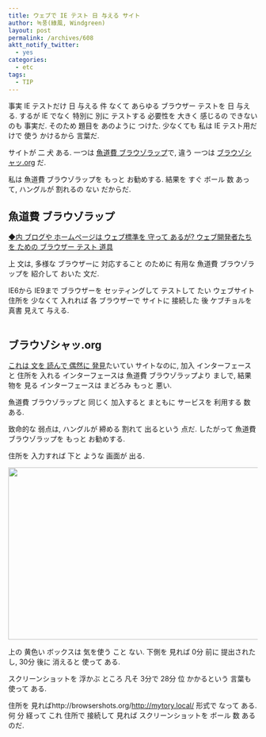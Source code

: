 ```yaml
---
title: ウェブで IE テスト 日 与える サイト
author: 녹풍(綠風, Windgreen)
layout: post
permalink: /archives/608
aktt_notify_twitter:
  - yes
categories:
  - etc
tags:
  - TIP
---
```

事実 IE テストだけ 日 与える 件 なくて あらゆる ブラウザー テストを 日 与える. するが IE でなく 特別に 別に テストする 必要性を 大きく 感じるの できない のも 事実だ. そのため 題目を あのように つけた. 少なくても 私は IE テスト用だけで 使う かけるから 言葉だ.

サイトが 二 犬 ある. 一つは [魚道費 ブラウゾラップ][1]で, 違う 一つは <a target="_top" href="http://browsershots.org/">ブラウゾシャッ.org</a> だ.

私は 魚道費 ブラウゾラップを もっと お勧めする. 結果を すぐ ボール 数 あって, ハングルが 割れるの ない だからだ.

## 魚道費 ブラウゾラップ

<a target="_top" href="http://www.think-tank.co.kr/126">◆内 ブログや ホームページは ウェブ標準を 守って あるが? ウェブ開発者たちを ための ブラウザー テスト 道具</a>

上 文は, 多様な ブラウザーに 対応すること のために 有用な 魚道費 ブラウゾラップを 紹介して おいた 文だ.

IE6から IE9まで ブラウザーを セッティングして テストして たい ウェブサイト 住所を 少なくて 入れれば 各 ブラウザーで サイトに 接続した 後 ケブチョルを 真書 見えて 与える.

<p style="text-align: center;">
  <img class=" aligncenter" src="https://dl.dropbox.com/u/15546257/blog/mytory/adobe-browser-lab.png" alt="" />
</p>

## ブラウゾシャッ.org

<a target="_top" href="http://speckyboy.com/2011/06/05/useful-tools-to-check-cross-browser-compatibility-issues/">これは 文を 読んで 偶然に 発見</a>たいてい サイトなのに, 加入 インターフェースと 住所を 入れる インターフェースは 魚道費 ブラウゾラップより ましで, 結果物を 見る インターフェースは まどろみ もっと 悪い.

魚道費 ブラウゾラップと 同じく 加入すると まともに サービスを 利用する 数 ある.

致命的な 弱点は, ハングルが 締める 割れて 出るという 点だ. したがって 魚道費 ブラウゾラップを もっと お勧めする.

住所を 入力すれば 下と ような 画面が 出る.

<img class="aligncenter" src="https://dl.dropbox.com/u/15546257/blog/mytory/browsershots.org.png" alt="" height="347" width="1027" />

上の 黄色い ボックスは 気を使う こと ない. 下側を 見れば 0分 前に 提出されたし, 30分 後に 消えると 使って ある.

スクリーンショットを 浮かぶ ところ 凡そ 3分で 28分 位 かかるという 言葉も 使って ある.

住所を 見ればhttp://browsershots.org/http://mytory.local/ 形式で なって ある. 何 分 経って これ 住所で 接続して 見れば スクリーンショットを ボール 数 ある のだ.

 [1]: https://browserlab.adobe.com